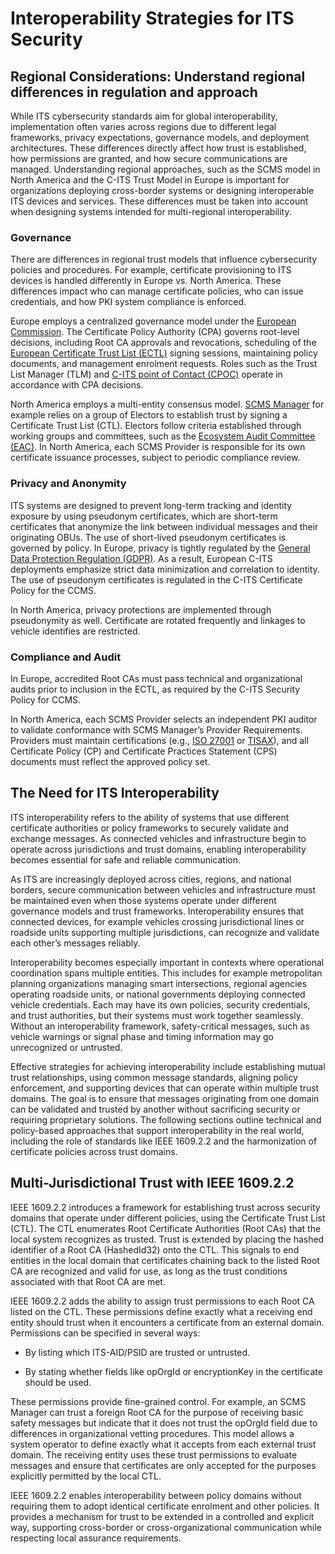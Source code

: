 # Interoperability Strategies for ITS Security

## Regional Considerations: Understand regional differences in regulation and approach

While ITS cybersecurity standards aim for global interoperability, implementation often varies across regions due to different legal frameworks, privacy expectations, governance models, and deployment architectures. These differences directly affect how trust is established, how permissions are granted, and how secure communications are managed. Understanding regional approaches, such as the SCMS model in North America and the C-ITS Trust Model in Europe is important for organizations deploying cross-border systems or designing interoperable ITS devices and services.  These differences must be taken into account when designing systems intended for multi-regional interoperability.

### Governance

There are differences in regional trust models that influence cybersecurity policies and procedures. For example, certificate provisioning to ITS devices is handled differently in Europe vs. North America. These differences impact who can manage certificate policies, who can issue credentials, and how PKI system compliance is enforced.

Europe employs a centralized governance model under the [European Commission](https://commission.europa.eu/index_en). The Certificate Policy Authority (CPA) governs root-level decisions, including Root CA approvals and revocations, scheduling of the [European Certificate Trust List (ECTL)](https://cpoc.jrc.ec.europa.eu/ECTL.html) signing sessions, maintaining policy documents, and management enrolment requests. Roles such as the Trust List Manager (TLM) and [C-ITS point of Contact (CPOC)](https://cpoc.jrc.ec.europa.eu/index.html) operate in accordance with CPA decisions.

North America employs a multi-entity consensus model.  [SCMS Manager](https://www.scmsmanager.org/) for example relies on a group of Electors to establish trust by signing a Certificate Trust List (CTL). Electors follow criteria established through working groups and committees, such as the [Ecosystem Audit Committee (EAC)](https://www.scmsmanager.org/wp-content/uploads/2024/10/SCMS-Manager-EAC-Requirements-v1_0.pdf). In North America, each SCMS Provider is responsible for its own certificate issuance processes, subject to periodic compliance review.

### Privacy and Anonymity

ITS systems are designed to prevent long-term tracking and identity exposure by using pseudonym certificates, which are short-term certificates that anonymize the link between individual messages and their originating OBUs. The use of short-lived pseudonym certificates is governed by policy. In Europe, privacy is tightly regulated by the [General Data Protection Regulation (GDPR)](https://gdpr-info.eu/). As a result, European C-ITS deployments emphasize strict data minimization and correlation to identity. The use of pseudonym certificates is regulated in the C-ITS Certificate Policy for the CCMS.

In North America, privacy protections are implemented through pseudonymity as well. Certificate are rotated frequently and linkages to vehicle identifies are restricted.

### Compliance and Audit

In Europe, accredited Root CAs must pass technical and organizational audits  prior to inclusion in the ECTL, as required by the C-ITS Security Policy for CCMS.

In North America, each SCMS Provider selects an independent PKI auditor to validate conformance with SCMS Manager’s Provider Requirements. Providers must maintain certifications (e.g., [ISO 27001](https://www.iso.org/standard/27001) or [TISAX](https://www.enx.com/en-US/tisax/)), and all Certificate Policy (CP) and Certificate Practices Statement (CPS) documents must reflect the approved policy set.

## The Need for ITS Interoperability

ITS interoperability refers to the ability of systems that use different certificate authorities or policy frameworks to securely validate and exchange messages. As connected vehicles and infrastructure begin to operate across jurisdictions and trust domains, enabling interoperability becomes essential for safe and reliable communication.

As ITS are increasingly deployed across cities, regions, and national borders, secure communication between vehicles and infrastructure must be maintained even when those systems operate under different governance models and trust frameworks. Interoperability ensures that connected devices, for example vehicles crossing jurisdictional lines or roadside units supporting multiple jurisdictions, can recognize and validate each other’s messages reliably.

Interoperability becomes especially important in contexts where operational coordination spans multiple entities. This includes for example metropolitan planning organizations managing smart intersections, regional agencies operating roadside units, or national governments deploying connected vehicle credentials. Each may have its own policies, security credentials, and trust authorities, but their systems must work together seamlessly. Without an interoperability framework, safety-critical messages, such as vehicle warnings or signal phase and timing information may go unrecognized or untrusted.

Effective strategies for achieving interoperability include establishing mutual trust relationships, using common message standards, aligning policy enforcement, and supporting devices that can operate within multiple trust domains. The goal is to ensure that messages originating from one domain can be validated and trusted by another without sacrificing security or requiring proprietary solutions. The following sections outline technical and policy-based approaches that support interoperability in the real world, including the role of standards like IEEE 1609.2.2 and the harmonization of certificate policies across trust domains.

## Multi-Jurisdictional Trust with IEEE 1609.2.2

IEEE 1609.2.2 introduces a framework for establishing trust across security domains that operate under different policies, using the Certificate Trust List (CTL). The CTL enumerates Root Certificate Authorities (Root CAs) that the local system recognizes as trusted. Trust is extended by placing the hashed identifier of a Root CA (HashedId32) onto the CTL. This signals to end entities in the local domain that certificates chaining back to the listed Root CA are recognized and valid for use, as long as the trust conditions associated with that Root CA are met.

IEEE 1609.2.2 adds the ability to assign trust permissions to each Root CA listed on the CTL. These permissions define exactly what a receiving end entity should trust when it encounters a certificate from an external domain. Permissions can be specified in several ways:

- By listing which ITS-AID/PSID are trusted or untrusted.

- By stating whether fields like opOrgId or encryptionKey in the certificate should be used.

These permissions provide fine-grained control. For example, an SCMS Manager can trust a foreign Root CA for the purpose of receiving basic safety messages but indicate that it does not trust the opOrgId field due to differences in organizational vetting procedures. This model allows a system operator to define exactly what it accepts from each external trust domain. The receiving entity uses these trust permissions to evaluate messages and ensure that certificates are only accepted for the purposes explicitly permitted by the local CTL.

IEEE 1609.2.2 enables interoperability between policy domains without requiring them to adopt identical certificate enrolment and other policies. It provides a mechanism for trust to be extended in a controlled and explicit way, supporting cross-border or cross-organizational communication while respecting local assurance requirements.

